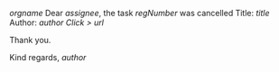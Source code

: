 $orgname$ 
Dear $assignee$, 
the task *$regNumber$* was cancelled
Title: $title$
Author: $author$
_Click >_ $url$

Thank you.

Kind regards,
*$author$*
